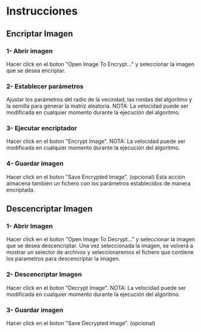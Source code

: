 # Instrucciones

## Encriptar Imagen
### 1- Abrir imagen
Hacer click en el boton "Open Image To Encrypt..." y seleccionar la imagen que se desea encriptar.


### 2- Establecer parámetros
Ajustar los parámetros del radio de la vecindad, las rondas del algoritmo y la semilla para generar la matriz aleatoria.
NOTA: La velocidad puede ser modificada en cualquier momento durante la ejecución del algoritmo.


### 3- Ejecutar encriptador
Hacer click en el boton "Encrypt Image".
NOTA: La velocidad puede ser modificada en cualquier momento durante la ejecución del algoritmo.


### 4- Guardar imagen
Hacer click en el boton "Save Encrypted Image". (opcional)
Esta acción almacena también un fichero con los parámetros establecidos de manera encriptada.




## Descencriptar Imagen
### 1- Abrir Imagen
Hacer click en el boton "Open Image To Decrypt..." y seleccionar la imagen que se desea descencriptar.
Una vez seleccionada la imagen, se volverá a mostrar un selector de archivos y seleccionaremos el fichero que contiene los parametros para descencriptar la imagen.


### 2- Descencriptar Imagen
Hacer click en el boton "Decrypt Image".
NOTA: La velocidad puede ser modificada en cualquier momento durante la ejecución del algoritmo.


### 3- Guardar imagen
Hacer click en el boton "Save Decrypted Image". (opcional)




